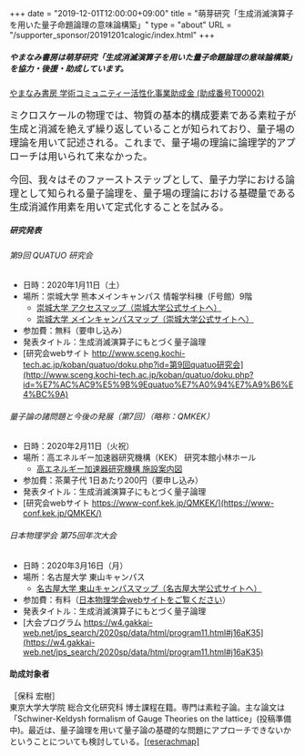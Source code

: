 +++
date = "2019-12-01T12:00:00+09:00"
title = "萌芽研究「生成消滅演算子を用いた量子命題論理の意味論構築」"
type = "about"
URL = "/supporter_sponsor/20191201calogic/index.html"
+++


##### やまなみ書房は萌芽研究「生成消滅演算子を用いた量子命題論理の意味論構築」を協力・後援・助成しています。


[やまなみ書房 学術コミュニティー活性化事業助成金 (助成番号T00002)](/grants/)


<span style="font-size: 120%;">
<p>ミクロスケールの物理では、物質の基本的構成要素である素粒子が生成と消滅を絶えず繰り返していることが知られており、量子場の理論を用いて記述される。これまで、量子場の理論に論理学的アプローチは用いられて来なかった。</p>
<p>今回、我々はそのファーストステップとして、量子力学における論理として知られる量子論理を、量子場の理論における基礎量である生成消滅作用素を用いて定式化することを試みる。</p></span>


##### 研究発表

###### 第9回 QUATUO 研究会

* 日時：2020年1月11日（土）
* 場所：崇城大学 熊本メインキャンパス 情報学科棟（F号館）9階
    * [崇城大学 アクセスマップ（崇城大学公式サイトへ）](https://www.sojo-u.ac.jp/access/)
    * [崇城大学 メインキャンパスマップ（崇城大学公式サイトへ）](https://www.sojo-u.ac.jp/access/campus/)
* 参加費：無料（要申し込み）
* 発表タイトル：生成消滅演算子にもとづく量子論理
* [研究会webサイト http://www.sceng.kochi-tech.ac.jp/koban/quatuo/doku.php?id=第9回quatuo研究会](http://www.sceng.kochi-tech.ac.jp/koban/quatuo/doku.php?id=%E7%AC%AC9%E5%9B%9Equatuo%E7%A0%94%E7%A9%B6%E4%BC%9A)

###### 量子論の諸問題と今後の発展（第7回）（略称：QMKEK）

* 日時：2020年2月11日（火祝）
* 場所：高エネルギー加速器研究機構（KEK） 研究本館小林ホール
    * [高エネルギー加速器研究機構 施設案内図](https://www.kek.jp/ja/ForResearcher/KEKMap/map/)
* 参加費：茶菓子代 1日あたり200円（要申し込み）
* 発表タイトル：生成消滅演算子にもとづく量子論理
* [研究会webサイト https://www-conf.kek.jp/QMKEK/](https://www-conf.kek.jp/QMKEK/)


###### 日本物理学会 第75回年次大会

* 日時：2020年3月16日（月）
* 場所：名古屋大学 東山キャンパス
    * [名古屋大学 東山キャンパスマップ（名古屋大学公式サイトへ）](http://www.nagoya-u.ac.jp/access-map/index.html)
* 参加費：有料（[日本物理学会webサイトをご覧ください](https://www.jps.or.jp/activities/meetings/gaiyou.php)）
* 発表タイトル：生成消滅演算子にもとづく量子論理
* [大会プログラム https://w4.gakkai-web.net/jps_search/2020sp/data/html/program11.html#j16aK35](https://w4.gakkai-web.net/jps_search/2020sp/data/html/program11.html#j16aK35)


#### 助成対象者

［保科 宏樹］<BR>
東京大学大学院 総合文化研究科 博士課程在籍。専門は素粒子論。主な論文は「Schwiner-Keldysh formalism of Gauge Theories on the lattice」(投稿準備中)。最近は、量子論理を用いて量子論の基礎的な問題にアプローチできないかということについても検討している。[[reserachmap]](https://researchmap.jp/hfoahs/)
